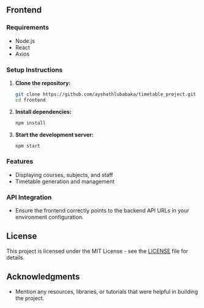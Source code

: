 ## Frontend

### Requirements

- Node.js
- React
- Axios

### Setup Instructions

1. **Clone the repository:**
   ```bash
   git clone https://github.com/ayshathlubabaka/timetable_project.git
   cd frontend
   ```

2. **Install dependencies:**
   ```bash
   npm install
   ```

3. **Start the development server:**
   ```bash
   npm start
   ```

### Features

- Displaying courses, subjects, and staff
- Timetable generation and management

### API Integration

- Ensure the frontend correctly points to the backend API URLs in your environment configuration.

## License

This project is licensed under the MIT License - see the [LICENSE](LICENSE) file for details.

## Acknowledgments

- Mention any resources, libraries, or tutorials that were helpful in building the project.

